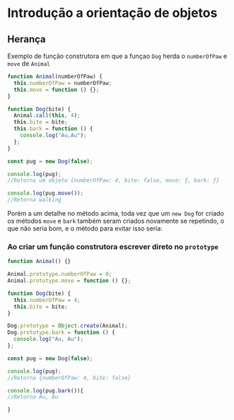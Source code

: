# Introdução a orientação de objetos

## Herança

Exemplo de função construtora em que a funçao `Dog` herda o `numberOfPaw` e `move` de `Animal`

```javascript
function Animal(numberOfPaw) {
  this.numberOfPaw = numberOfPaw;
  this.move = function () {};
}

function Dog(bite) {
  Animal.call(this, 4);
  this.bite = bite;
  this.bark = function () {
    console.log("Au,Au");
  };
}

const pug = new Dog(false);

console.log(pug);
//Retorna um objeto {numberOfPaw: 4, bite: false, move: ƒ, bark: ƒ}

console.log(pug.move());
//Retorna walking
```

Porém a um detalhe no método acima, toda vez que um `new Dog` for criado os métodos `move` e `bark` também seram criados novamente se repetindo, o que não seria bom, e o método para evitar isso seria:

### Ao criar um função construtora escrever direto no `prototype`

```javascript
function Animal() {}

Animal.prototype.numberOfPaw = 0;
Animal.prototype.move = function () {};

function Dog(bite) {
  this.numberOfPaw = 4;
  this.bite = bite;
}

Dog.prototype = Object.create(Animal);
Dog.prototype.bark = function () {
  console.log("Au, Au");
};

const pug = new Dog(false);

console.log(pug);
//Retorna {numberOfPaw: 4, bite: false}

console.log(pug.bark()){
//Retorna Au, Au

}
```
